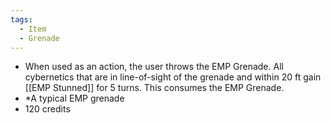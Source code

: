 ```yaml
---
tags:
  - Item
  - Grenade
---
```

- When used as an action, the user throws the EMP Grenade. All cybernetics that are in line-of-sight of the grenade and within 20 ft gain [[EMP Stunned]] for 5 turns. This consumes the EMP Grenade.
- *A typical EMP grenade
- 120 credits